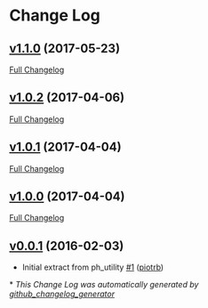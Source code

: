 # Change Log

## [v1.1.0](https://github.com/payrollhero/ph_model/tree/v1.1.0) (2017-05-23)
[Full Changelog](https://github.com/payrollhero/ph_model/compare/v1.0.2...v1.1.0)

## [v1.0.2](https://github.com/payrollhero/ph_model/tree/v1.0.2) (2017-04-06)
[Full Changelog](https://github.com/payrollhero/ph_model/compare/v1.0.1...v1.0.2)

## [v1.0.1](https://github.com/payrollhero/ph_model/tree/v1.0.1) (2017-04-04)
[Full Changelog](https://github.com/payrollhero/ph_model/compare/v1.0.0...v1.0.1)

## [v1.0.0](https://github.com/payrollhero/ph_model/tree/v1.0.0) (2017-04-04)
[Full Changelog](https://github.com/payrollhero/ph_model/compare/v0.0.1...v1.0.0)

## [v0.0.1](https://github.com/payrollhero/ph_model/tree/v0.0.1) (2016-02-03)
- Initial extract from ph\_utility [\#1](https://github.com/payrollhero/ph_model/pull/1) ([piotrb](https://github.com/piotrb))



\* *This Change Log was automatically generated by [github_changelog_generator](https://github.com/skywinder/Github-Changelog-Generator)*